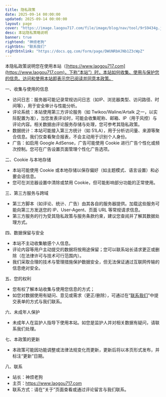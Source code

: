 ```yaml
---
title: 隐私政策
date: 2025-09-14 00:00:00
updated: 2025-09-14 00:00:00
layout: page
cover: "https://image.laogou717.com/file/image/blog/nav/tool/9rS9434g.jpg"
desc: 本站隐私策略说明
banner: true
rightend: "神烦老狗"
rightbtn: "联系我们"
rightbtnlink: "https://docs.qq.com/form/page/DWUNRbHJNb1Z3cWpZ"
---
```


本隐私政策说明您在使用本站（[https://www.laogou717.com](https://www.laogou717.com)，下称“本站”）时，本站如何收集、使用与保护您的信息。访问和使用本站即表示您已阅读并同意本政策。

一、收集与使用的信息
- 访问日志：服务器可能记录常规访问日志（如IP、浏览器类型、访问路径、时间等），用于安全审计与性能分析。
- 评论系统：本站使用第三方评论服务（如 Twikoo/Waline/Artalk 之一，以实际配置为准），当您发表评论时，可能会收集昵称、邮箱、IP（用于风控）与评论内容。相关数据由评论服务存储与处理，您可参考其隐私政策。
- 数据统计：本站可能接入第三方统计（如 51LA），用于分析访问量、来源等聚合信息。我们仅查看聚合报表，不会主动用于识别个人身份。
- 广告：如启用 Google AdSense，广告可能使用 Cookie 进行广告个性化或频次控制。您可在广告设置页面管理个性化广告选项。

二、Cookie 与本地存储
- 本站可能使用 Cookie 或本地存储以保存偏好（如主题模式、语言设置）和必要会话信息。
- 您可在浏览器设置中清除或禁用 Cookie，但可能影响部分功能的正常使用。

三、第三方服务与跨域
- 第三方脚本（如评论、统计、广告）由其各自的服务器提供。加载这些服务可能向第三方发送您的 IP、User-Agent、页面 URL 等常规请求信息。
- 第三方服务的行为受其隐私政策与服务条款约束，建议您查阅并了解其数据处理方式。

四、数据保留与安全
- 本站不主动收集敏感个人信息。
- 评论内容等用户主动提交的数据将按用途保留；您可以联系站长请求更正或删除（在法律许可与技术可行范围内）。
- 我们采取合理的技术与管理措施保护数据安全，但无法保证通过互联网传输的信息绝对安全。

五、您的权利
- 您有权了解本站收集与使用您信息的方式；
- 如您对数据使用有疑问、意见或需求（更正/删除），可通过在“[联系我们](https://docs.qq.com/form/page/DWUNRbHJNb1Z3cWpZ)”中提交表单的方式与我们联系。

六、未成年人保护
- 未成年人在监护人指导下使用本站。如您是监护人并对相关数据有疑问，请联系我们处理。

七、本政策的更新
- 本政策可能因功能调整或法律法规变化而更新，更新后将以本页形式发布，并标注“更新”日期。

八、联系
- 站长：神烦老狗
- 主页：https://www.laogou717.com
- 联系方式：请在“关于”页面查看或通过评论留言与我们联系。
